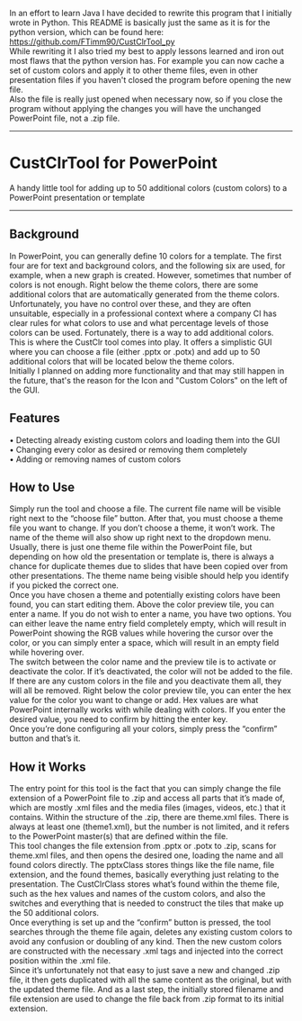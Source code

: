 In an effort to learn Java I have decided to rewrite this program that I initially wrote in Python. This README is basically just the same as it is for the python version, which can be found here: https://github.com/FTimm90/CustClrTool_py <br>
While rewriting it I also tried my best to apply lessons learned and iron out most flaws that the python version has. For example you can now cache a set of custom colors and apply it to other theme files, even in other presentation files if you haven't closed the program before opening the new file. <br>
Also the file is really just opened when necessary now, so if you close the program without applying the changes you will have the unchanged PowerPoint file, not a .zip file.

---


# CustClrTool for PowerPoint
A handy little tool for adding up to 50 additional colors (custom colors) to a PowerPoint presentation or template

---

## Background

In PowerPoint, you can generally define 10 colors for a template. The first four are for text and background colors, and the following six are used, for example, when a new graph is created. However, sometimes that number of colors is not enough. Right below the theme colors, there are some additional colors that are automatically generated from the theme colors. Unfortunately, you have no control over these, and they are often unsuitable, especially in a professional context where a company CI has clear rules for what colors to use and what percentage levels of those colors can be used. Fortunately, there is a way to add additional colors.<br>
This is where the CustClr tool comes into play. It offers a simplistic GUI where you can choose a file (either .pptx or .potx) and add up to 50 additional colors that will be located below the theme colors.<br>
Initially I planned on adding more functionality and that may still happen in the future, that's the reason for the Icon and "Custom Colors" on the left of the GUI.

## Features

•	Detecting already existing custom colors and loading them into the GUI<br>
•	Changing every color as desired or removing them completely<br>
•	Adding or removing names of custom colors<br>

## How to Use

Simply run the tool and choose a file. The current file name will be visible right next to the “choose file” button. After that, you must choose a theme file you want to change. If you don’t choose a theme, it won’t work. The name of the theme will also show up right next to the dropdown menu. Usually, there is just one theme file within the PowerPoint file, but depending on how old the presentation or template is, there is always a chance for duplicate themes due to slides that have been copied over from other presentations. The theme name being visible should help you identify if you picked the correct one.<br>
Once you have chosen a theme and potentially existing colors have been found, you can start editing them. Above the color preview tile, you can enter a name. If you do not wish to enter a name, you have two options. You can either leave the name entry field completely empty, which will result in PowerPoint showing the RGB values while hovering the cursor over the color, or you can simply enter a space, which will result in an empty field while hovering over.<br>
The switch between the color name and the preview tile is to activate or deactivate the color. If it’s deactivated, the color will not be added to the file. If there are any custom colors in the file and you deactivate them all, they will all be removed.
Right below the color preview tile, you can enter the hex value for the color you want to change or add. Hex values are what PowerPoint internally works with while dealing with colors. If you enter the desired value, you need to confirm by hitting the enter key.<br>
Once you’re done configuring all your colors, simply press the “confirm” button and that’s it.

## How it Works

The entry point for this tool is the fact that you can simply change the file extension of a PowerPoint file to .zip and access all parts that it’s made of, which are mostly .xml files and the media files (images, videos, etc.) that it contains.
Within the structure of the .zip, there are theme.xml files. There is always at least one (theme1.xml), but the number is not limited, and it refers to the PowerPoint master(s) that are defined within the file.<br>
This tool changes the file extension from .pptx or .potx to .zip, scans for theme.xml files, and then opens the desired one, loading the name and all found colors directly. The pptxClass stores things like the file name, file extension, and the found themes, basically everything just relating to the presentation. The CustClrClass stores what’s found within the theme file, such as the hex values and names of the custom colors, and also the switches and everything that is needed to construct the tiles that make up the 50 additional colors.<br>
Once everything is set up and the “confirm” button is pressed, the tool searches through the theme file again, deletes any existing custom colors to avoid any confusion or doubling of any kind. Then the new custom colors are constructed with the necessary .xml tags and injected into the correct position within the .xml file.<br>
Since it’s unfortunately not that easy to just save a new and changed .zip file, it then gets duplicated with all the same content as the original, but with the updated theme file. And as a last step, the initially stored filename and file extension are used to change the file back from .zip format to its initial extension.
